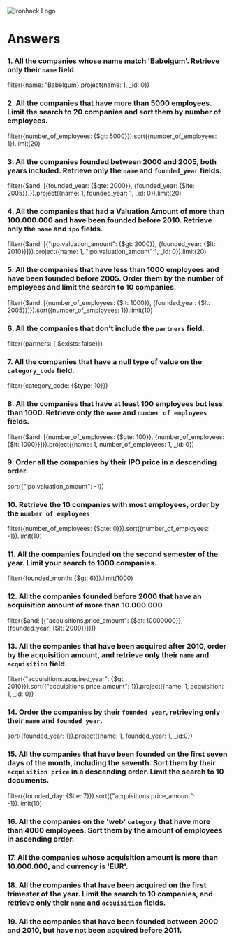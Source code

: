 ![Ironhack Logo](https://i.imgur.com/1QgrNNw.png)

# Answers

### 1. All the companies whose name match 'Babelgum'. Retrieve only their `name` field.
filter({name: "Babelgum}.project{name: 1, _id: 0})

### 2. All the companies that have more than 5000 employees. Limit the search to 20 companies and sort them by **number of employees**.

filter({number_of_employees: {$gt: 5000}}).sort({number_of_employees: 1}).limit(20)

### 3. All the companies founded between 2000 and 2005, both years included. Retrieve only the `name` and `founded_year` fields.

filter({$and: [{founded_year: {$gte: 2000}}, {founded_year: {$lte: 2005}}]}).project({name: 1, founded_year: 1, _id: 0}).limit(20)

### 4. All the companies that had a Valuation Amount of more than 100.000.000 and have been founded before 2010. Retrieve only the `name` and `ipo` fields.

filter({$and: [{"ipo.valuation_amount": {$gt: 2000}}, {founded_year: {$lt: 2010}}]}).project({name: 1, "ipo.valuation_amount":1, _id: 0}).limit(20)

### 5. All the companies that have less than 1000 employees and have been founded before 2005. Order them by the number of employees and limit the search to 10 companies.

filter({$and: [{number_of_employees: {$lt: 1000}}, {founded_year: {$lt: 2005}}]}).sort({number_of_employees: 1}).limit(10)

### 6. All the companies that don't include the `partners` field.
filter({partners: { $exists: false}})

### 7. All the companies that have a null type of value on the `category_code` field.

filter({category_code: {$type: 10}})

### 8. All the companies that have at least 100 employees but less than 1000. Retrieve only the `name` and `number of employees` fields.

filter({$and: [{number_of_employees: {$gte: 100}}, {number_of_employees: {$lt: 1000}}]}).project({name: 1, number_of_employees: 1, _id: 0})

### 9. Order all the companies by their IPO price in a descending order.

sort({"ipo.valuation_amount": -1})

### 10. Retrieve the 10 companies with most employees, order by the `number of employees`

filter({number_of_employees: {$gte: 0}}).sort({number_of_employees: -1}).limit(10)

### 11. All the companies founded on the second semester of the year. Limit your search to 1000 companies.
filter({founded_month: {$gt: 6}}).limit(1000)

### 12. All the companies founded before 2000 that have an acquisition amount of more than 10.000.000

filter{$and: [{"acquisitions.price_amount": {$gt: 10000000}}, {founded_year: {$lt: 2000}}]}()

### 13. All the companies that have been acquired after 2010, order by the acquisition amount, and retrieve only their `name` and `acquisition` field.

filter({"acquisitions.acquired_year": {$gt: 2010}}).sort({"acquisitions.price_amount": 1}).project({name: 1, acquisition: 1, _id: 0})

### 14. Order the companies by their `founded year`, retrieving only their `name` and `founded year`.

sort({founded_year: 1}).project({name: 1, founded_year: 1, _id:0})

### 15. All the companies that have been founded on the first seven days of the month, including the seventh. Sort them by their `acquisition price` in a descending order. Limit the search to 10 documents.

filter({founded_day: {$lte: 7}}).sort({"acquisitions.price_amount": -1}).limit(10)

### 16. All the companies on the 'web' `category` that have more than 4000 employees. Sort them by the amount of employees in ascending order.

<!-- Your Code Goes Here -->

### 17. All the companies whose acquisition amount is more than 10.000.000, and currency is 'EUR'.

<!-- Your Code Goes Here -->

### 18. All the companies that have been acquired on the first trimester of the year. Limit the search to 10 companies, and retrieve only their `name` and `acquisition` fields.

<!-- Your Code Goes Here -->

### 19. All the companies that have been founded between 2000 and 2010, but have not been acquired before 2011.

<!-- Your Code Goes Here -->
